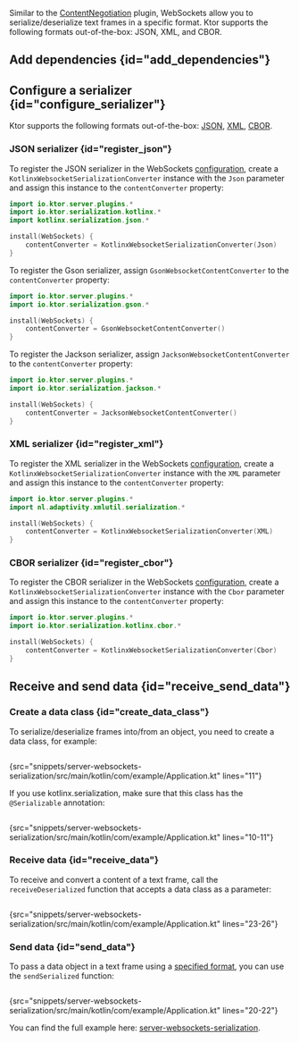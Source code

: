 [//]: # (title: WebSockets serialization)

<microformat>
<var name="example_name" value="server-websockets-serialization"/>
<include src="lib.xml" include-id="download_example"/>
</microformat>

Similar to the [ContentNegotiation](serialization.md) plugin, WebSockets allow you to serialize/deserialize text frames in a specific format. Ktor supports the following formats out-of-the-box: JSON, XML, and CBOR.


## Add dependencies {id="add_dependencies"}

<include src="serialization.md" include-id="serialization_dependency"/>


## Configure a serializer {id="configure_serializer"}

Ktor supports the following formats out-of-the-box: [JSON](#register_json), [XML](#register_xml), [CBOR](#register_cbor).

### JSON serializer {id="register_json"}

<tabs group="json-libraries">
<tab title="kotlinx.serialization" group-key="kotlinx">

To register the JSON serializer in the WebSockets [configuration](websocket.md#configure), create a `KotlinxWebsocketSerializationConverter` instance with the `Json` parameter and assign this instance to the `contentConverter` property:

```kotlin
import io.ktor.server.plugins.*
import io.ktor.serialization.kotlinx.*
import kotlinx.serialization.json.*

install(WebSockets) {
    contentConverter = KotlinxWebsocketSerializationConverter(Json)
}
```

</tab>
<tab title="Gson" group-key="gson">

To register the Gson serializer, assign `GsonWebsocketContentConverter` to the `contentConverter` property:
```kotlin
import io.ktor.server.plugins.*
import io.ktor.serialization.gson.*

install(WebSockets) {
    contentConverter = GsonWebsocketContentConverter()
}
```


</tab>
<tab title="Jackson" group-key="jackson">

To register the Jackson serializer, assign `JacksonWebsocketContentConverter` to the `contentConverter` property:

```kotlin
import io.ktor.server.plugins.*
import io.ktor.serialization.jackson.*

install(WebSockets) {
    contentConverter = JacksonWebsocketContentConverter()
}
```

</tab>
</tabs>



### XML serializer {id="register_xml"}

To register the XML serializer in the WebSockets [configuration](websocket.md#configure), create a `KotlinxWebsocketSerializationConverter` instance with the `XML` parameter and assign this instance to the `contentConverter` property:
```kotlin
import io.ktor.server.plugins.*
import nl.adaptivity.xmlutil.serialization.*

install(WebSockets) {
    contentConverter = KotlinxWebsocketSerializationConverter(XML)
}
```


### CBOR serializer {id="register_cbor"}
To register the CBOR serializer in the WebSockets [configuration](websocket.md#configure), create a `KotlinxWebsocketSerializationConverter` instance with the `Cbor` parameter and assign this instance to the `contentConverter` property:

```kotlin
import io.ktor.server.plugins.*
import io.ktor.serialization.kotlinx.cbor.*

install(WebSockets) {
    contentConverter = KotlinxWebsocketSerializationConverter(Cbor)
}
```


## Receive and send data {id="receive_send_data"}

### Create a data class {id="create_data_class"}
To serialize/deserialize frames into/from an object, you need to create a data class, for example:
```kotlin
```
{src="snippets/server-websockets-serialization/src/main/kotlin/com/example/Application.kt" lines="11"}

If you use kotlinx.serialization, make sure that this class has the `@Serializable` annotation:
```kotlin
```
{src="snippets/server-websockets-serialization/src/main/kotlin/com/example/Application.kt" lines="10-11"}

### Receive data {id="receive_data"}
To receive and convert a content of a text frame, call the `receiveDeserialized` function that accepts a data class as a parameter:
```kotlin
```
{src="snippets/server-websockets-serialization/src/main/kotlin/com/example/Application.kt" lines="23-26"}

### Send data {id="send_data"}
To pass a data object in a text frame using a [specified format](#configure_serializer), you can use the `sendSerialized` function:

```kotlin
```
{src="snippets/server-websockets-serialization/src/main/kotlin/com/example/Application.kt" lines="20-22"}

You can find the full example here: [server-websockets-serialization](https://github.com/ktorio/ktor-documentation/tree/%branch-name%/codeSnippets/snippets/server-websockets-serialization).


